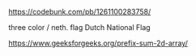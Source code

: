 https://codebunk.com/pb/1261100283758/

three color / neth. flag
Dutch National Flag

https://www.geeksforgeeks.org/prefix-sum-2d-array/
